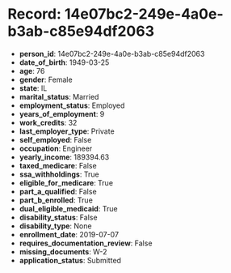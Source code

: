 # Record: 14e07bc2-249e-4a0e-b3ab-c85e94df2063

- **person_id**: 14e07bc2-249e-4a0e-b3ab-c85e94df2063
- **date_of_birth**: 1949-03-25
- **age**: 76
- **gender**: Female
- **state**: IL
- **marital_status**: Married
- **employment_status**: Employed
- **years_of_employment**: 9
- **work_credits**: 32
- **last_employer_type**: Private
- **self_employed**: False
- **occupation**: Engineer
- **yearly_income**: 189394.63
- **taxed_medicare**: False
- **ssa_withholdings**: True
- **eligible_for_medicare**: True
- **part_a_qualified**: False
- **part_b_enrolled**: True
- **dual_eligible_medicaid**: True
- **disability_status**: False
- **disability_type**: None
- **enrollment_date**: 2019-07-07
- **requires_documentation_review**: False
- **missing_documents**: W-2
- **application_status**: Submitted
